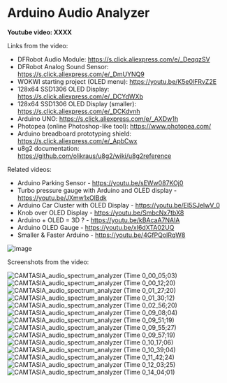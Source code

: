 # Arduino Audio Analyzer

**Youtube video: XXXX**



Links from the video:
- DFRobot Audio Module: https://s.click.aliexpress.com/e/_DeqqzSV
- DFRobot Analog Sound Sensor: https://s.click.aliexpress.com/e/_DmUYNQ9
- WOKWI starting project (OLED menu): https://youtu.be/K5e0lFRvZ2E
- 128x64 SSD1306 OLED Display: https://s.click.aliexpress.com/e/_DCYdWXb 
- 128x64 SSD1306 OLED Display (smaller): https://s.click.aliexpress.com/e/_DCKdvnh
- Arduino UNO: https://s.click.aliexpress.com/e/_AXDw1h
- Photopea (online Photoshop-like tool): https://www.photopea.com/
- Arduino breadboard prototyping shield: https://s.click.aliexpress.com/e/_ApbCwx
- u8g2 documentation: https://github.com/olikraus/u8g2/wiki/u8g2reference


Related videos:
- Arduino Parking Sensor - https://youtu.be/sEWw087KOj0
- Turbo pressure gauge with Arduino and OLED display - https://youtu.be/JXmw1xOlBdk
- Arduino Car Cluster with OLED Display - https://youtu.be/El5SJelwV_0
- Knob over OLED Display - https://youtu.be/SmbcNx7tbX8
- Arduino + OLED = 3D ? - https://youtu.be/kBAcaA7NAlA
- Arduino OLED Gauge - https://youtu.be/xI6dXTA02UQ
- Smaller & Faster Arduino - https://youtu.be/4GfPQoIRqW8


![image](https://github.com/upiir/arduino_audio_analyzer/assets/117754156/a20fc644-c64d-45df-83ff-64e4c901b58d)


Screenshots from the video:

![CAMTASIA_audio_spectrum_analyzer (Time 0_00_05;03)](https://github.com/upiir/arduino_audio_analyzer/assets/117754156/1ebde8f6-e156-4de4-9d6a-36adec1149ac)
![CAMTASIA_audio_spectrum_analyzer (Time 0_00_12;20)](https://github.com/upiir/arduino_audio_analyzer/assets/117754156/bce3a084-9dfd-4c99-ad5c-b3813036f4fb)
![CAMTASIA_audio_spectrum_analyzer (Time 0_01_27;20)](https://github.com/upiir/arduino_audio_analyzer/assets/117754156/7cb86725-9765-4997-ba06-ae01d7f5809b)
![CAMTASIA_audio_spectrum_analyzer (Time 0_01_30;12)](https://github.com/upiir/arduino_audio_analyzer/assets/117754156/9139189c-9aaa-4c47-95fa-1bf2dc909009)
![CAMTASIA_audio_spectrum_analyzer (Time 0_02_56;20)](https://github.com/upiir/arduino_audio_analyzer/assets/117754156/e71e4cb8-2b34-4981-94d8-e30ad1ebbd64)
![CAMTASIA_audio_spectrum_analyzer (Time 0_09_08;04)](https://github.com/upiir/arduino_audio_analyzer/assets/117754156/f6590fba-f316-490e-9d90-324c6927be55)
![CAMTASIA_audio_spectrum_analyzer (Time 0_09_51;19)](https://github.com/upiir/arduino_audio_analyzer/assets/117754156/93888fcb-3ea6-4c50-833f-20457a7a501d)
![CAMTASIA_audio_spectrum_analyzer (Time 0_09_55;27)](https://github.com/upiir/arduino_audio_analyzer/assets/117754156/073af568-7a51-476b-92bf-d1fdef578a97)
![CAMTASIA_audio_spectrum_analyzer (Time 0_09_57;19)](https://github.com/upiir/arduino_audio_analyzer/assets/117754156/ddd294f4-4145-42c2-acd8-5b3fbe097532)
![CAMTASIA_audio_spectrum_analyzer (Time 0_10_17;06)](https://github.com/upiir/arduino_audio_analyzer/assets/117754156/b6aaf789-8d30-427e-87be-78ce4b729ca4)
![CAMTASIA_audio_spectrum_analyzer (Time 0_10_39;04)](https://github.com/upiir/arduino_audio_analyzer/assets/117754156/3b3ff039-cecc-4f48-b046-7f1107dd6179)
![CAMTASIA_audio_spectrum_analyzer (Time 0_11_42;24)](https://github.com/upiir/arduino_audio_analyzer/assets/117754156/61736ef3-f055-4077-9d62-e388db2fd6df)
![CAMTASIA_audio_spectrum_analyzer (Time 0_12_03;25)](https://github.com/upiir/arduino_audio_analyzer/assets/117754156/5dce9125-d827-42da-b2e0-ed495172bbeb)
![CAMTASIA_audio_spectrum_analyzer (Time 0_14_04;01)](https://github.com/upiir/arduino_audio_analyzer/assets/117754156/48743987-1b92-401f-ba56-e701466bdb58)
